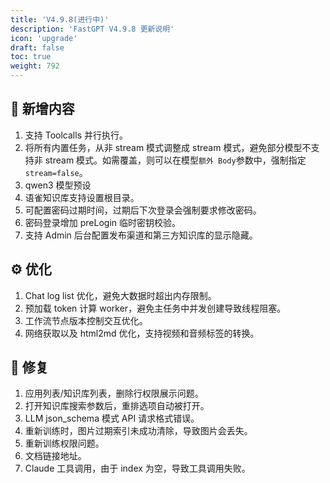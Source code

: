 ```yaml
---
title: 'V4.9.8(进行中)'
description: 'FastGPT V4.9.8 更新说明'
icon: 'upgrade'
draft: false
toc: true
weight: 792
---
```



## 🚀 新增内容

1. 支持 Toolcalls 并行执行。
2. 将所有内置任务，从非 stream 模式调整成 stream 模式，避免部分模型不支持非 stream 模式。如需覆盖，则可以在模型`额外 Body`参数中，强制指定`stream=false`。
3. qwen3 模型预设
4. 语雀知识库支持设置根目录。
5. 可配置密码过期时间，过期后下次登录会强制要求修改密码。
6. 密码登录增加 preLogin 临时密钥校验。
7. 支持 Admin 后台配置发布渠道和第三方知识库的显示隐藏。

## ⚙️ 优化

1. Chat log list 优化，避免大数据时超出内存限制。
2. 预加载 token 计算 worker，避免主任务中并发创建导致线程阻塞。
3. 工作流节点版本控制交互优化。
4. 网络获取以及 html2md 优化，支持视频和音频标签的转换。

## 🐛 修复

1. 应用列表/知识库列表，删除行权限展示问题。
2. 打开知识库搜索参数后，重排选项自动被打开。
3. LLM json_schema 模式 API 请求格式错误。 
4. 重新训练时，图片过期索引未成功清除，导致图片会丢失。
5. 重新训练权限问题。
6. 文档链接地址。
7. Claude 工具调用，由于 index 为空，导致工具调用失败。

